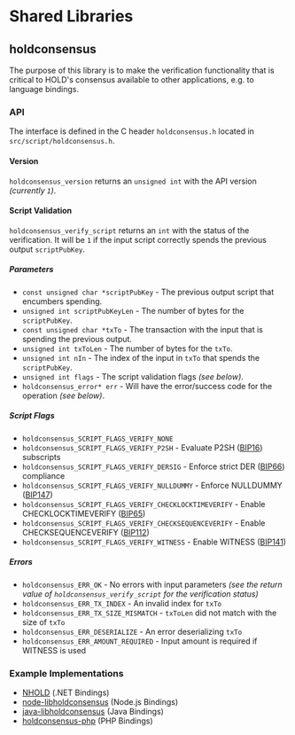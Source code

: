 Shared Libraries
================

## holdconsensus

The purpose of this library is to make the verification functionality that is critical to HOLD's consensus available to other applications, e.g. to language bindings.

### API

The interface is defined in the C header `holdconsensus.h` located in `src/script/holdconsensus.h`.

#### Version

`holdconsensus_version` returns an `unsigned int` with the API version *(currently `1`)*.

#### Script Validation

`holdconsensus_verify_script` returns an `int` with the status of the verification. It will be `1` if the input script correctly spends the previous output `scriptPubKey`.

##### Parameters
- `const unsigned char *scriptPubKey` - The previous output script that encumbers spending.
- `unsigned int scriptPubKeyLen` - The number of bytes for the `scriptPubKey`.
- `const unsigned char *txTo` - The transaction with the input that is spending the previous output.
- `unsigned int txToLen` - The number of bytes for the `txTo`.
- `unsigned int nIn` - The index of the input in `txTo` that spends the `scriptPubKey`.
- `unsigned int flags` - The script validation flags *(see below)*.
- `holdconsensus_error* err` - Will have the error/success code for the operation *(see below)*.

##### Script Flags
- `holdconsensus_SCRIPT_FLAGS_VERIFY_NONE`
- `holdconsensus_SCRIPT_FLAGS_VERIFY_P2SH` - Evaluate P2SH ([BIP16](https://github.com/hold/bips/blob/master/bip-0016.mediawiki)) subscripts
- `holdconsensus_SCRIPT_FLAGS_VERIFY_DERSIG` - Enforce strict DER ([BIP66](https://github.com/hold/bips/blob/master/bip-0066.mediawiki)) compliance
- `holdconsensus_SCRIPT_FLAGS_VERIFY_NULLDUMMY` - Enforce NULLDUMMY ([BIP147](https://github.com/hold/bips/blob/master/bip-0147.mediawiki))
- `holdconsensus_SCRIPT_FLAGS_VERIFY_CHECKLOCKTIMEVERIFY` - Enable CHECKLOCKTIMEVERIFY ([BIP65](https://github.com/hold/bips/blob/master/bip-0065.mediawiki))
- `holdconsensus_SCRIPT_FLAGS_VERIFY_CHECKSEQUENCEVERIFY` - Enable CHECKSEQUENCEVERIFY ([BIP112](https://github.com/hold/bips/blob/master/bip-0112.mediawiki))
- `holdconsensus_SCRIPT_FLAGS_VERIFY_WITNESS` - Enable WITNESS ([BIP141](https://github.com/hold/bips/blob/master/bip-0141.mediawiki))

##### Errors
- `holdconsensus_ERR_OK` - No errors with input parameters *(see the return value of `holdconsensus_verify_script` for the verification status)*
- `holdconsensus_ERR_TX_INDEX` - An invalid index for `txTo`
- `holdconsensus_ERR_TX_SIZE_MISMATCH` - `txToLen` did not match with the size of `txTo`
- `holdconsensus_ERR_DESERIALIZE` - An error deserializing `txTo`
- `holdconsensus_ERR_AMOUNT_REQUIRED` - Input amount is required if WITNESS is used

### Example Implementations
- [NHOLD](https://github.com/NicolasDorier/NHOLD/blob/master/NHOLD/Script.cs#L814) (.NET Bindings)
- [node-libholdconsensus](https://github.com/bitpay/node-libholdconsensus) (Node.js Bindings)
- [java-libholdconsensus](https://github.com/dexX7/java-libholdconsensus) (Java Bindings)
- [holdconsensus-php](https://github.com/Bit-Wasp/holdconsensus-php) (PHP Bindings)
